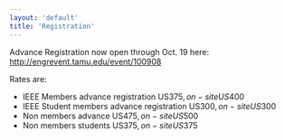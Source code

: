 ```yaml
---
layout: 'default'
title: 'Registration'
---
```


Advance Registration now open through Oct. 19 here: 
http://engrevent.tamu.edu/event/100908

Rates are:

- IEEE Members advance registration US$375, on-site US$400
- IEEE Student members advance registration US$300, on-site US$300
- Non members advance US$475, on-site US$500
- Non members students US$375, on-site US$375